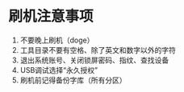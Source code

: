 # 刷机注意事项

1. 不要晚上刷机（doge）
2. 工具目录不要有空格、除了英文和数字以外的字符
3. 退出系统账号、关闭锁屏密码、指纹、查找设备
4. USB调试选择“永久授权”
5. 刷机前记得备份字库（所有分区）
